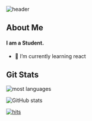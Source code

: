 <!--Header-->
![header](https://capsule-render.vercel.app/api?type=venom&color=gradient&height=300&section=header&text=Hi%20there!&fontSize=90)

<!--Body-->
## About Me
#### I am a Student.
- 🌱 I’m currently learning react
## Git Stats
![most languages](https://github-readme-stats.vercel.app/api/top-langs/?username=dib3474&layout=compact)

![GitHub stats](https://github-readme-stats.vercel.app/api?username=dib3474&show_icons=true&theme=radical)

[![hits](https://myhits.vercel.app/api/hit/https%3A%2F%2Fgithub.com%2Fdib3474?color=green&label=hits&size=small)](https://myhits.vercel.app)
<!--
### Get in Touch
[![Tech Blog Badge](http://img.shields.io/badge/Medium-000000?style=flat-square&logo=medium&link=https://zzsza.github.io/)](여러분들 블로그 주소) [![Linkedin Badge](https://img.shields.io/badge/-LinkedIn-blue?style=flat-square&logo=Linkedin&logoColor=white&link=<여러분들 linkedin 주소>)](<여러분들 linkedin 주소>)
-->

<!--
**Jiyu-Kim/Jiyu-Kim** is a ✨ _special_ ✨ repository because its `README.md` (this file) appears on your GitHub profile.

Here are some ideas to get you started:
- Hi there 👋
- 🔭 I’m currently working on ...
- 🌱 I’m currently learning ...
- 👯 I’m looking to collaborate on ...
- 🤔 I’m looking for help with ...
- 💬 Ask me about ...
- 📫 How to reach me: ...
- 😄 Pronouns: ...
- ⚡ Fun fact: ...
-->